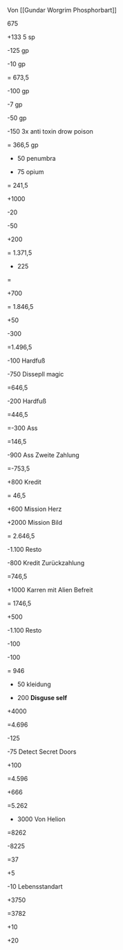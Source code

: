 Von [[Gundar Worgrim Phosphorbart]]



675

+133 5 sp

-125 gp

-10 gp

= 673,5

-100 gp

-7 gp

-50 gp

-150 3x anti toxin drow poison

= 366,5 gp

- 50 penumbra

- 75 opium

= 241,5

+1000

-20

-50

+200

= 1.371,5

- 225

=

+700

= 1.846,5

+50

-300

=1.496,5

-100 Hardfuß

-750 Dissepll magic

=646,5

-200 Hardfuß

=446,5

=-300 Ass

=146,5

-900 Ass Zweite Zahlung

=-753,5

+800 Kredit

= 46,5

+600 Mission Herz

+2000 Mission Bild

= 2.646,5

-1.100 Resto

-800 Kredit Zurückzahlung

=746,5

+1000 Karren mit Alien Befreit

= 1746,5

+500

-1.100 Resto

-100

-100

= 946

- 50 kleidung

- 200 **Disguse self**

+4000

=4.696

-125

-75 Detect Secret Doors

+100

=4.596

+666

=5.262

+ 3000 Von Helion

=8262

-8225

=37

+5

-10 Lebensstandart

+3750

=3782

+10

+20